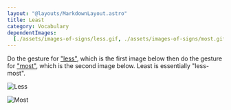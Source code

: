 ```yaml
---
layout: "@layouts/MarkdownLayout.astro"
title: Least
category: Vocabulary
dependentImages:
  [./assets/images-of-signs/less.gif, ./assets/images-of-signs/most.gif]
---
```


Do the gesture for ["less"](../less), which is the first image below
then do the gesture for ["most"](../most), which is the second image below.
Least is essentially "less-most".

![Less](@signs/less.gif)

![Most](@signs/most.gif)
